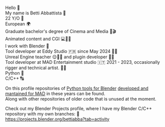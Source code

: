 Hello 👋   
My name is Betti Abbattista 🦌   
22 Y/O 📅  
European 🌍  
Graduate bachelor's degree of Cinema and Media 🎥🎬  
Animated content and CGI 💻👩‍💻   
I work with Blender 🔌   
Tool developer at Eddy Studio 🇫🇷 since May 2024 🎨🔢   
Unreal Engine teacher 😌👩‍🏫 and plugin developer 👩‍💻    
Tool developer at MAD Entertainment studio 🇮🇹 2021 - 2023, occasionally rigger and technical artist. 🎨🔢   
Python  🐍  
C/C++ 🔠  

On this profile repositories of [Python tools for Blender](https://github.com/Betti83771/BlenderBoneMerger) [developed and mantained for MAD](https://github.com/Betti83771/MAD_tools_for_Blender3) in these years can be found.  
Along with other repositories of older code that is unused at the moment.  

Check out my Blender Projects profile, where I have my Blender C/C++ repository with my own branches: 🌿  
https://projects.blender.org/bettiabba?tab=activity  

<!---
Betti83771/Betti83771 is a ✨ special ✨ repository because its `README.md` (this file) appears on your GitHub profile.
You can click the Preview link to take a look at your changes.
--->

